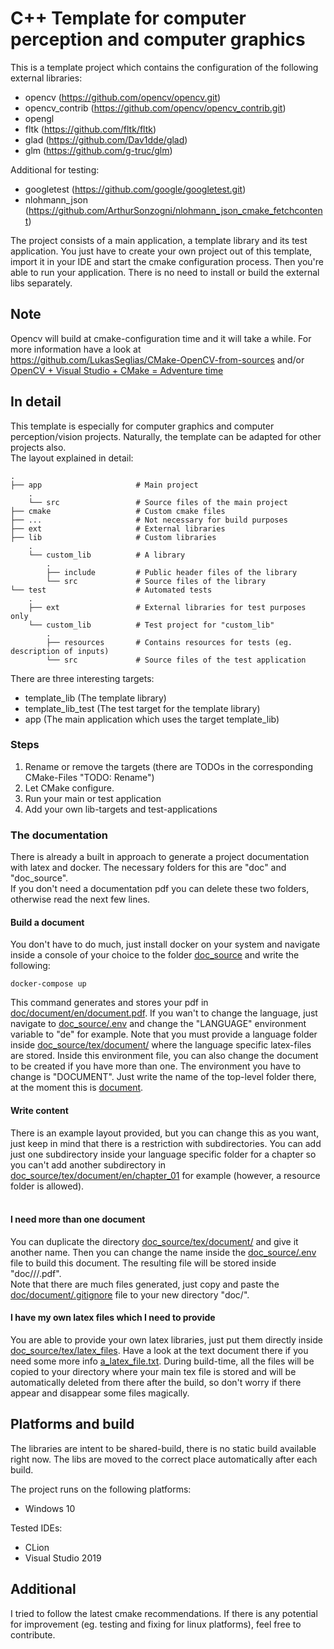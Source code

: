 # C++ Template for computer perception and computer graphics

This is a template project which contains the configuration of
the following external libraries:
- opencv (https://github.com/opencv/opencv.git)
- opencv_contrib (https://github.com/opencv/opencv_contrib.git)
- opengl
- fltk (https://github.com/fltk/fltk)
- glad (https://github.com/Dav1dde/glad)
- glm (https://github.com/g-truc/glm)

Additional for testing:
- googletest (https://github.com/google/googletest.git)
- nlohmann_json (https://github.com/ArthurSonzogni/nlohmann_json_cmake_fetchcontent)

The project consists of a main application, a template library and its test application.
You just have to create your own project out of this template, import it in your IDE and start the cmake configuration
process. Then you're able to run your application.
There is no need to install or build the external libs separately.

## Note
Opencv will build at cmake-configuration time and it will take a while. For more information
have a look at<br>
https://github.com/LukasSeglias/CMake-OpenCV-from-sources and/or <br>
[OpenCV + Visual Studio + CMake = Adventure time](http://www.graymatterdeveloper.com/2019/12/25/opencv-and-cmake-in-cpp/)

## In detail
This template is especially for computer graphics and computer perception/vision projects.
Naturally, the template can be adapted for other projects also.<br>
The layout explained in detail:
```
.
├── app                     # Main project
    .
    └── src                 # Source files of the main project
├── cmake                   # Custom cmake files
├── ...                     # Not necessary for build purposes
├── ext                     # External libraries
├── lib                     # Custom libraries
    .
    └── custom_lib          # A library
        .
        ├── include         # Public header files of the library
        └── src             # Source files of the library
└── test                    # Automated tests
    .
    ├── ext                 # External libraries for test purposes only
    └── custom_lib          # Test project for "custom_lib"
        .
        ├── resources       # Contains resources for tests (eg. description of inputs)
        └── src             # Source files of the test application
```
There are three interesting targets:
- template_lib (The template library)
- template_lib_test (The test target for the template library)
- app (The main application which uses the target template_lib)

### Steps
1. Rename or remove the targets (there are TODOs in the corresponding CMake-Files "TODO: Rename")
2. Let CMake configure.
3. Run your main or test application
4. Add your own lib-targets and test-applications

### The documentation
There is already a built in approach to generate a project documentation with
latex and docker. The necessary folders for this are "doc" and "doc_source".<br>
If you don't need a documentation pdf you can delete these two folders, otherwise
read the next few lines.<br>
#### Build a document
You don't have to do much, just install docker on your system and navigate inside a console of your choice to
the folder [doc_source](doc_source) and write the following:<br>
```
docker-compose up
```
This command generates and stores your pdf in [doc/document/en/document.pdf](doc/document/en/document.pdf).
If you wan't to change the language, just navigate to [doc_source/.env](doc_source/.env) and change the "LANGUAGE"
environment variable to "de" for example. Note that you must provide a language folder inside [doc_source/tex/document/](doc_source/tex/document)
where the language specific latex-files are stored. Inside this environment file, you can also change the document to
be created if you have more than one. The environment you have to change is "DOCUMENT". Just write the name of the
top-level folder there, at the moment this is [document](doc_source/tex/document).

#### Write content
There is an example layout provided, but you can change this as you want, just keep in mind
that there is a restriction with subdirectories. You can add just one subdirectory inside your language specific folder for
a chapter so you can't add another subdirectory in [doc_source/tex/document/en/chapter_01](doc_source/tex/document/en/chapter_01) for example
(however, a resource folder is allowed).<br><br>

#### I need more than one document
You can duplicate the directory [doc_source/tex/document/](doc_source/tex/document) and give it another name.
Then you can change the name inside the [doc_source/.env](doc_source/.env) file to build this document.
The resulting file will be stored inside "doc/<your-name>/<your-language>/<your-main-latex-file-name>.pdf".<br>
Note that there are much files generated, just copy and paste the [doc/document/.gitignore](doc/document/.gitignore)
file to your new directory "doc/<your-name>".

#### I have my own latex files which I need to provide
You are able to provide your own latex libraries, just put them directly inside [doc_source/tex/latex_files](doc_source/tex/latex_files).
Have a look at the text document there if you need some more info [a_latex_file.txt](doc_source/tex/latex_files/a_latex_file.txt).
During build-time, all the files will be copied to your directory where your main tex file is stored and will be automatically deleted from there after the build,
so don't worry if there appear and disappear some files magically.

## Platforms and build
The libraries are intent to be shared-build, there is no static build available right now.
The libs are moved to the correct place automatically after each build.

The project runs on the following platforms:
- Windows 10

Tested IDEs:
- CLion
- Visual Studio 2019

## Additional
I tried to follow the latest cmake recommendations. If there is any potential for improvement
(eg. testing and fixing for linux platforms), feel free to contribute.